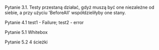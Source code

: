 Pytanie 3.1.
  Testy przestaną działać, gdyż muszą być one niezależne od siebie, a przy użyciu 'BeforeAll' współdzieliłyby one stany.

Pytanie 4.1
  test1 - Failure;
  test2 - error

Pytanie 5.1
  Whitebox

Pytanie 5.2
  4 ścieżki
